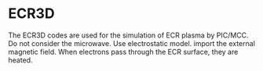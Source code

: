 # ECR3D
The ECR3D codes are used for the simulation of ECR plasma by PIC/MCC. Do not consider the microwave. Use electrostatic model. import the external magnetic field. When electrons pass through the ECR surface, they are heated.
